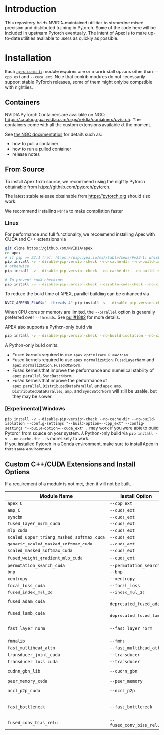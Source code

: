 # Introduction

This repository holds NVIDIA-maintained utilities to streamline mixed precision and distributed training in Pytorch.
Some of the code here will be included in upstream Pytorch eventually.
The intent of Apex is to make up-to-date utilities available to users as quickly as possible.

# Installation
Each [`apex.contrib`](./apex/contrib) module requires one or more install options other than `--cpp_ext` and `--cuda_ext`.
Note that contrib modules do not necessarily support stable PyTorch releases, some of them might only be compatible with nightlies.

## Containers
NVIDIA PyTorch Containers are available on NGC: https://catalog.ngc.nvidia.com/orgs/nvidia/containers/pytorch.
The containers come with all the custom extensions available at the moment. 

See [the NGC documentation](https://docs.nvidia.com/deeplearning/frameworks/pytorch-release-notes/index.html) for details such as:
- how to pull a container
- how to run a pulled container
- release notes

## From Source

To install Apex from source, we recommend using the nightly Pytorch obtainable from https://github.com/pytorch/pytorch.

The latest stable release obtainable from https://pytorch.org should also work.

We recommend installing [`Ninja`](https://ninja-build.org/) to make compilation faster.

### Linux
For performance and full functionality, we recommend installing Apex with
CUDA and C++ extensions via
```bash
git clone https://github.com/NVIDIA/apex
cd apex
# if pip >= 23.1 (ref: https://pip.pypa.io/en/stable/news/#v23-1) which supports multiple `--config-settings` with the same key... 
pip install -v --disable-pip-version-check --no-cache-dir --no-build-isolation --config-settings "--build-option=--cpp_ext" --config-settings "--build-option=--cuda_ext" ./
# otherwise
pip install -v --disable-pip-version-check --no-cache-dir --no-build-isolation --global-option="--cpp_ext" --global-option="--cuda_ext" ./

# To prevent cuda checking:
pip install -v --disable-pip-version-check --disable-cuda-check --no-cache-dir --no-build-isolation --global-option="--cpp_ext" --global-option="--cuda_ext" ./
```

To reduce the build time of APEX, parallel building can be enhanced via
```bash
NVCC_APPEND_FLAGS="--threads 4" pip install -v --disable-pip-version-check --no-cache-dir --no-build-isolation --config-settings "--build-option=--cpp_ext --cuda_ext --parallel 8" ./
```
When CPU cores or memory are limited, the `--parallel` option is generally preferred over `--threads`. See [pull#1882](https://github.com/NVIDIA/apex/pull/1882) for more details.

APEX also supports a Python-only build via
```bash
pip install -v --disable-pip-version-check --no-build-isolation --no-cache-dir ./
```
A Python-only build omits:
- Fused kernels required to use `apex.optimizers.FusedAdam`.
- Fused kernels required to use `apex.normalization.FusedLayerNorm` and `apex.normalization.FusedRMSNorm`.
- Fused kernels that improve the performance and numerical stability of `apex.parallel.SyncBatchNorm`.
- Fused kernels that improve the performance of `apex.parallel.DistributedDataParallel` and `apex.amp`.
`DistributedDataParallel`, `amp`, and `SyncBatchNorm` will still be usable, but they may be slower.


### [Experimental] Windows
`pip install -v --disable-pip-version-check --no-cache-dir --no-build-isolation --config-settings "--build-option=--cpp_ext" --config-settings "--build-option=--cuda_ext" .` may work if you were able to build Pytorch from source
on your system. A Python-only build via `pip install -v --no-cache-dir .` is more likely to work.  
If you installed Pytorch in a Conda environment, make sure to install Apex in that same environment.


## Custom C++/CUDA Extensions and Install Options

If a requirement of a module is not met, then it will not be built.

|  Module Name  |  Install Option  |  Misc  |
|---------------|------------------|--------|
|  `apex_C`     |  `--cpp_ext`     | |
|  `amp_C`      |  `--cuda_ext`    | |
|  `syncbn`     |  `--cuda_ext`    | |
|  `fused_layer_norm_cuda`  |  `--cuda_ext`  | [`apex.normalization`](./apex/normalization) |
|  `mlp_cuda`   |  `--cuda_ext`    | |
|  `scaled_upper_triang_masked_softmax_cuda`  |  `--cuda_ext`  | |
|  `generic_scaled_masked_softmax_cuda`  |  `--cuda_ext`  | |
|  `scaled_masked_softmax_cuda`  |  `--cuda_ext`  | |
|  `fused_weight_gradient_mlp_cuda`  |  `--cuda_ext`  | Requires CUDA>=11 |
|  `permutation_search_cuda`  |  `--permutation_search`  | [`apex.contrib.sparsity`](./apex/contrib/sparsity)  |
|  `bnp`        |  `--bnp`         |  [`apex.contrib.groupbn`](./apex/contrib/groupbn) |
|  `xentropy`   |  `--xentropy`    |  [`apex.contrib.xentropy`](./apex/contrib/xentropy)  |
|  `focal_loss_cuda`  |  `--focal_loss`  |  [`apex.contrib.focal_loss`](./apex/contrib/focal_loss)  |
|  `fused_index_mul_2d`  |  `--index_mul_2d`  |  [`apex.contrib.index_mul_2d`](./apex/contrib/index_mul_2d)  |
|  `fused_adam_cuda`  |  `--deprecated_fused_adam`  |  [`apex.contrib.optimizers`](./apex/contrib/optimizers)  |
|  `fused_lamb_cuda`  |  `--deprecated_fused_lamb`  |  [`apex.contrib.optimizers`](./apex/contrib/optimizers)  |
|  `fast_layer_norm`  |  `--fast_layer_norm`  |  [`apex.contrib.layer_norm`](./apex/contrib/layer_norm). different from `fused_layer_norm` |
|  `fmhalib`    |  `--fmha`        |  [`apex.contrib.fmha`](./apex/contrib/fmha)  |
|  `fast_multihead_attn`  |  `--fast_multihead_attn`  |  [`apex.contrib.multihead_attn`](./apex/contrib/multihead_attn)  |
|  `transducer_joint_cuda`  |  `--transducer`  |  [`apex.contrib.transducer`](./apex/contrib/transducer)  |
|  `transducer_loss_cuda`   |  `--transducer`  |  [`apex.contrib.transducer`](./apex/contrib/transducer)  |
|  `cudnn_gbn_lib`  |  `--cudnn_gbn`  | Requires cuDNN>=8.5, [`apex.contrib.cudnn_gbn`](./apex/contrib/cudnn_gbn) |
|  `peer_memory_cuda`  |  `--peer_memory`  |  [`apex.contrib.peer_memory`](./apex/contrib/peer_memory)  |
|  `nccl_p2p_cuda`  |  `--nccl_p2p`  | Requires NCCL >= 2.10, [`apex.contrib.nccl_p2p`](./apex/contrib/nccl_p2p)  |
|  `fast_bottleneck`  |  `--fast_bottleneck`  |  Requires `peer_memory_cuda` and `nccl_p2p_cuda`, [`apex.contrib.bottleneck`](./apex/contrib/bottleneck) |
|  `fused_conv_bias_relu`  |  `--fused_conv_bias_relu`  | Requires cuDNN>=8.4, [`apex.contrib.conv_bias_relu`](./apex/contrib/conv_bias_relu) |
